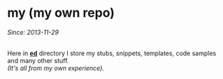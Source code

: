 my (my own repo)
==

*Since: 2013-11-29*

<br>Here in **[ed](https://github.com/cn007b/my/tree/master/ed)** directory I store my stubs, snippets, templates, code samples and many other stuff.
<br>*(It's all from my own experience).*
